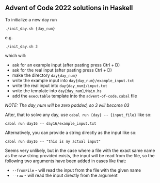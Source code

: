 ## Advent of Code 2022 solutions in Haskell
To initialize a new day run

```
./init_day.sh {day_num}
```

e.g.

```
./init_day.sh 3
```

which will:

- ask for an example input (after pasting press Ctrl + D)
- ask for the real input (after pasting press Ctrl + D)
- make the directory `day{day_num}`
- write the example input into `day{day_num}/example_input.txt`
- write the real input into `day{day_num}/input.txt`
- write the template into `day{day_num}/Main.hs`
- add the `executable` template into the `advent-of-code.cabal` file

*NOTE: The day_num will be zero padded, so 3 will become 03*

After, that to solve any day, use `cabal run {day} -- {input_file}` like so:

```
cabal run day16 -- day16/example_input.txt
```

Alternatively, you can provide a string directly as the input like so:

```
cabal run day16 -- "this is my actual input"
```

Seems very unlikely, but in the case where a file with the exact same name as
the raw string provided exists, the input will be read from the file, so the
following two arguments have been added in cases like that:

- `--fromFile` - will read the input from the file with the given name
- `--raw` - will read the input directly from the argument
